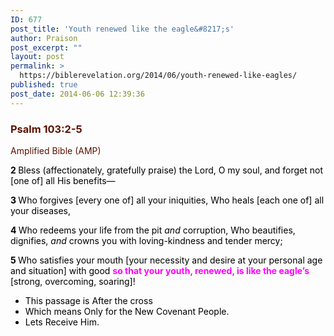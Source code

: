 ```yaml
---
ID: 677
post_title: 'Youth renewed like the eagle&#8217;s'
author: Praison
post_excerpt: ""
layout: post
permalink: >
  https://biblerevelation.org/2014/06/youth-renewed-like-eagles/
published: true
post_date: 2014-06-06 12:39:36
---
```

<div class="heading passage-class-0" style="color: #5c1101;">
<h3>Psalm 103:2-5</h3>
<p class="txt-sm">Amplified Bible (AMP)</p>

</div>
<div class="passage version-AMP result-text-style-normal text-html " style="color: #000000;">
<p class="verse"><span id="en-AMP-15552" class="text Ps-103-2"><span class="versenum" style="font-weight: bold;">2 </span>Bless (affectionately, gratefully praise) the Lord, O my soul, and forget not [one of] all His benefits—</span></p>
<p class="verse"><span id="en-AMP-15553" class="text Ps-103-3"><span class="versenum" style="font-weight: bold;">3 </span>Who forgives [every one of] all your iniquities, Who heals [each one of] all your diseases,</span></p>
<p class="verse"><span id="en-AMP-15554" class="text Ps-103-4"><span class="versenum" style="font-weight: bold;">4 </span>Who redeems your life from the pit <i>and</i> corruption, Who beautifies, dignifies, <i>and</i> crowns you with loving-kindness and tender mercy;</span></p>
<p class="verse"><span id="en-AMP-15555" class="text Ps-103-5"><span class="versenum" style="font-weight: bold;">5 </span>Who satisfies your mouth [your necessity and desire at your personal age and situation] with good <span style="color: #ff00ff;"><strong>so that your youth, renewed, is like the eagle’s</strong></span> [strong, overcoming, soaring]!</span></p>

<ul>
	<li>This passage is After the cross</li>
	<li>Which means Only for the New Covenant People.</li>
	<li>Lets Receive Him.</li>
</ul>
</div>